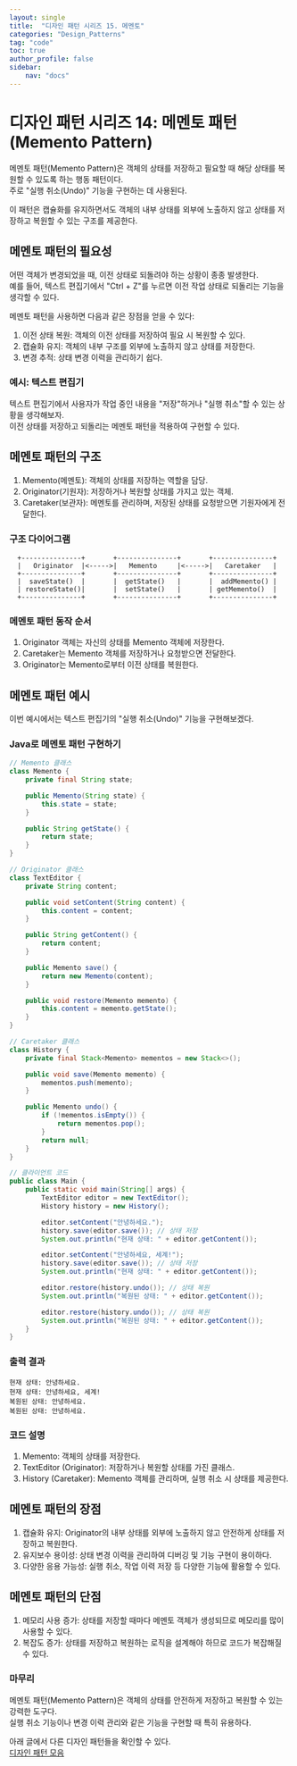 ```yaml
---
layout: single
title:  "디자인 패턴 시리즈 15. 메멘토"
categories: "Design_Patterns"
tag: "code"
toc: true
author_profile: false
sidebar:
    nav: "docs"
---
```


# 디자인 패턴 시리즈 14: 메멘토 패턴 (Memento Pattern)

메멘토 패턴(Memento Pattern)은 객체의 상태를 저장하고 필요할 때 해당 상태를 복원할 수 있도록 하는 행동 패턴이다.  
주로 "실행 취소(Undo)" 기능을 구현하는 데 사용된다.  

이 패턴은 캡슐화를 유지하면서도 객체의 내부 상태를 외부에 노출하지 않고 상태를 저장하고 복원할 수 있는 구조를 제공한다.  

## 메멘토 패턴의 필요성

어떤 객체가 변경되었을 때, 이전 상태로 되돌려야 하는 상황이 종종 발생한다.  
예를 들어, 텍스트 편집기에서 "Ctrl + Z"를 누르면 이전 작업 상태로 되돌리는 기능을 생각할 수 있다.  

메멘토 패턴을 사용하면 다음과 같은 장점을 얻을 수 있다:

1. 이전 상태 복원: 객체의 이전 상태를 저장하여 필요 시 복원할 수 있다.  
2. 캡슐화 유지: 객체의 내부 구조를 외부에 노출하지 않고 상태를 저장한다.  
3. 변경 추적: 상태 변경 이력을 관리하기 쉽다.  

### 예시: 텍스트 편집기

텍스트 편집기에서 사용자가 작업 중인 내용을 "저장"하거나 "실행 취소"할 수 있는 상황을 생각해보자.  
이전 상태를 저장하고 되돌리는 메멘토 패턴을 적용하여 구현할 수 있다.

## 메멘토 패턴의 구조

1. Memento(메멘토): 객체의 상태를 저장하는 역할을 담당.  
2. Originator(기원자): 저장하거나 복원할 상태를 가지고 있는 객체.  
3. Caretaker(보관자): 메멘토를 관리하며, 저장된 상태를 요청받으면 기원자에게 전달한다.  

### 구조 다이어그램

```
  +---------------+       +---------------+       +---------------+
  |   Originator  |<----->|   Memento     |<----->|   Caretaker   |
  +---------------+       +---------------+       +---------------+
  |  saveState()  |       |  getState()   |       |  addMemento() |
  | restoreState()|       |  setState()   |       | getMemento()  |
  +---------------+       +---------------+       +---------------+
```  

### 메멘토 패턴 동작 순서

1. Originator 객체는 자신의 상태를 Memento 객체에 저장한다.  
2. Caretaker는 Memento 객체를 저장하거나 요청받으면 전달한다.  
3. Originator는 Memento로부터 이전 상태를 복원한다.  

## 메멘토 패턴 예시

이번 예시에서는 텍스트 편집기의 "실행 취소(Undo)" 기능을 구현해보겠다.  

### Java로 메멘토 패턴 구현하기

```java
// Memento 클래스
class Memento {
    private final String state;

    public Memento(String state) {
        this.state = state;
    }

    public String getState() {
        return state;
    }
}

// Originator 클래스
class TextEditor {
    private String content;

    public void setContent(String content) {
        this.content = content;
    }

    public String getContent() {
        return content;
    }

    public Memento save() {
        return new Memento(content);
    }

    public void restore(Memento memento) {
        this.content = memento.getState();
    }
}

// Caretaker 클래스
class History {
    private final Stack<Memento> mementos = new Stack<>();

    public void save(Memento memento) {
        mementos.push(memento);
    }

    public Memento undo() {
        if (!mementos.isEmpty()) {
            return mementos.pop();
        }
        return null;
    }
}

// 클라이언트 코드
public class Main {
    public static void main(String[] args) {
        TextEditor editor = new TextEditor();
        History history = new History();

        editor.setContent("안녕하세요.");
        history.save(editor.save()); // 상태 저장
        System.out.println("현재 상태: " + editor.getContent());

        editor.setContent("안녕하세요, 세계!");
        history.save(editor.save()); // 상태 저장
        System.out.println("현재 상태: " + editor.getContent());

        editor.restore(history.undo()); // 상태 복원
        System.out.println("복원된 상태: " + editor.getContent());

        editor.restore(history.undo()); // 상태 복원
        System.out.println("복원된 상태: " + editor.getContent());
    }
}
```

### 출력 결과

```
현재 상태: 안녕하세요.
현재 상태: 안녕하세요, 세계!
복원된 상태: 안녕하세요.
복원된 상태: 안녕하세요.
```  

### 코드 설명

1. Memento: 객체의 상태를 저장한다.  
2. TextEditor (Originator): 저장하거나 복원할 상태를 가진 클래스.  
3. History (Caretaker): Memento 객체를 관리하며, 실행 취소 시 상태를 제공한다.  

## 메멘토 패턴의 장점

1. 캡슐화 유지: Originator의 내부 상태를 외부에 노출하지 않고 안전하게 상태를 저장하고 복원한다.  
2. 유지보수 용이성: 상태 변경 이력을 관리하여 디버깅 및 기능 구현이 용이하다.  
3. 다양한 응용 가능성: 실행 취소, 작업 이력 저장 등 다양한 기능에 활용할 수 있다.  

## 메멘토 패턴의 단점  

1. 메모리 사용 증가: 상태를 저장할 때마다 메멘토 객체가 생성되므로 메모리를 많이 사용할 수 있다.  
2. 복잡도 증가: 상태를 저장하고 복원하는 로직을 설계해야 하므로 코드가 복잡해질 수 있다.  

### 마무리

메멘토 패턴(Memento Pattern)은 객체의 상태를 안전하게 저장하고 복원할 수 있는 강력한 도구다.  
실행 취소 기능이나 변경 이력 관리와 같은 기능을 구현할 때 특히 유용하다.  

아래 글에서 다른 디자인 패턴들을 확인할 수 있다.  
[디자인 패턴 모음](https://gihak111.github.io/design_patterns/2024/11/05/Types_Of_Design_Patterns_upload.html)  